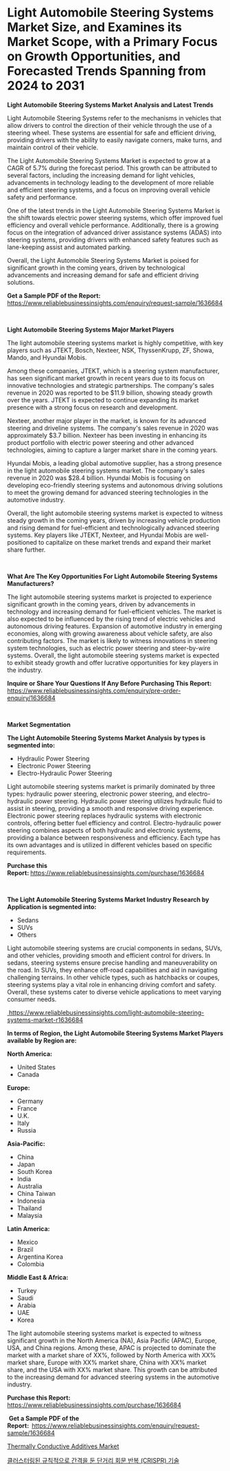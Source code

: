 <p><h1>Light Automobile Steering Systems Market Size, and Examines its Market Scope, with a Primary Focus on Growth Opportunities, and Forecasted Trends Spanning from 2024 to 2031</h1></p><p><strong>Light Automobile Steering Systems Market Analysis and Latest Trends</strong></p>
<p><p>Light Automobile Steering Systems refer to the mechanisms in vehicles that allow drivers to control the direction of their vehicle through the use of a steering wheel. These systems are essential for safe and efficient driving, providing drivers with the ability to easily navigate corners, make turns, and maintain control of their vehicle.</p><p>The Light Automobile Steering Systems Market is expected to grow at a CAGR of 5.7% during the forecast period. This growth can be attributed to several factors, including the increasing demand for light vehicles, advancements in technology leading to the development of more reliable and efficient steering systems, and a focus on improving overall vehicle safety and performance.</p><p>One of the latest trends in the Light Automobile Steering Systems Market is the shift towards electric power steering systems, which offer improved fuel efficiency and overall vehicle performance. Additionally, there is a growing focus on the integration of advanced driver assistance systems (ADAS) into steering systems, providing drivers with enhanced safety features such as lane-keeping assist and automated parking.</p><p>Overall, the Light Automobile Steering Systems Market is poised for significant growth in the coming years, driven by technological advancements and increasing demand for safe and efficient driving solutions.</p></p>
<p><strong>Get a Sample PDF of the Report:&nbsp;</strong> <a href="https://www.reliablebusinessinsights.com/enquiry/request-sample/1636684">https://www.reliablebusinessinsights.com/enquiry/request-sample/1636684</a></p>
<p>&nbsp;</p>
<p><strong>Light Automobile Steering Systems Major Market Players</strong></p>
<p><p>The light automobile steering systems market is highly competitive, with key players such as JTEKT, Bosch, Nexteer, NSK, ThyssenKrupp, ZF, Showa, Mando, and Hyundai Mobis. </p><p>Among these companies, JTEKT, which is a steering system manufacturer, has seen significant market growth in recent years due to its focus on innovative technologies and strategic partnerships. The company's sales revenue in 2020 was reported to be $11.9 billion, showing steady growth over the years. JTEKT is expected to continue expanding its market presence with a strong focus on research and development.</p><p>Nexteer, another major player in the market, is known for its advanced steering and driveline systems. The company's sales revenue in 2020 was approximately $3.7 billion. Nexteer has been investing in enhancing its product portfolio with electric power steering and other advanced technologies, aiming to capture a larger market share in the coming years.</p><p>Hyundai Mobis, a leading global automotive supplier, has a strong presence in the light automobile steering systems market. The company's sales revenue in 2020 was $28.4 billion. Hyundai Mobis is focusing on developing eco-friendly steering systems and autonomous driving solutions to meet the growing demand for advanced steering technologies in the automotive industry.</p><p>Overall, the light automobile steering systems market is expected to witness steady growth in the coming years, driven by increasing vehicle production and rising demand for fuel-efficient and technologically advanced steering systems. Key players like JTEKT, Nexteer, and Hyundai Mobis are well-positioned to capitalize on these market trends and expand their market share further.</p></p>
<p>&nbsp;</p>
<p><strong>What Are The Key Opportunities For Light Automobile Steering Systems Manufacturers?</strong></p>
<p><p>The light automobile steering systems market is projected to experience significant growth in the coming years, driven by advancements in technology and increasing demand for fuel-efficient vehicles. The market is also expected to be influenced by the rising trend of electric vehicles and autonomous driving features. Expansion of automotive industry in emerging economies, along with growing awareness about vehicle safety, are also contributing factors. The market is likely to witness innovations in steering system technologies, such as electric power steering and steer-by-wire systems. Overall, the light automobile steering systems market is expected to exhibit steady growth and offer lucrative opportunities for key players in the industry.</p></p>
<p><strong>Inquire or Share Your Questions If Any Before Purchasing This Report:</strong> <a href="https://www.reliablebusinessinsights.com/enquiry/pre-order-enquiry/1636684">https://www.reliablebusinessinsights.com/enquiry/pre-order-enquiry/1636684</a></p>
<p>&nbsp;</p>
<p><strong>Market Segmentation</strong></p>
<p><strong>The Light Automobile Steering Systems Market Analysis by types is segmented into:</strong></p>
<p><ul><li>Hydraulic Power Steering</li><li>Electronic Power Steering</li><li>Electro-Hydraulic Power Steering</li></ul></p>
<p><p>Light automobile steering systems market is primarily dominated by three types: hydraulic power steering, electronic power steering, and electro-hydraulic power steering. Hydraulic power steering utilizes hydraulic fluid to assist in steering, providing a smooth and responsive driving experience. Electronic power steering replaces hydraulic systems with electronic controls, offering better fuel efficiency and control. Electro-hydraulic power steering combines aspects of both hydraulic and electronic systems, providing a balance between responsiveness and efficiency. Each type has its own advantages and is utilized in different vehicles based on specific requirements.</p></p>
<p><strong>Purchase this Report:&nbsp;</strong><a href="https://www.reliablebusinessinsights.com/purchase/1636684">https://www.reliablebusinessinsights.com/purchase/1636684</a></p>
<p>&nbsp;</p>
<p><strong>The Light Automobile Steering Systems Market Industry Research by Application is segmented into:</strong></p>
<p><ul><li>Sedans</li><li>SUVs</li><li>Others</li></ul></p>
<p><p>Light automobile steering systems are crucial components in sedans, SUVs, and other vehicles, providing smooth and efficient control for drivers. In sedans, steering systems ensure precise handling and maneuverability on the road. In SUVs, they enhance off-road capabilities and aid in navigating challenging terrains. In other vehicle types, such as hatchbacks or coupes, steering systems play a vital role in enhancing driving comfort and safety. Overall, these systems cater to diverse vehicle applications to meet varying consumer needs.</p></p>
<p><a href="https://www.reliablebusinessinsights.com/light-automobile-steering-systems-market-r1636684">&nbsp;https://www.reliablebusinessinsights.com/light-automobile-steering-systems-market-r1636684</a></p>
<p><strong>In terms of Region, the Light Automobile Steering Systems Market Players available by Region are:</strong></p>
<p>
    <p> <strong> North America: </strong>
        <ul>
            <li>United States</li>
            <li>Canada</li>
        </ul>
        </p> 
    <p> <strong> Europe: </strong>
        <ul>
            <li>Germany</li>
            <li>France</li>
            <li>U.K.</li>
            <li>Italy</li>
            <li>Russia</li>
        </ul>
        </p> 
    <p> <strong> Asia-Pacific: </strong>
        <ul>
            <li>China</li>
            <li>Japan</li>
            <li>South Korea</li>
            <li>India</li>
            <li>Australia</li>
            <li>China Taiwan</li>
            <li>Indonesia</li>
            <li>Thailand</li>
            <li>Malaysia</li>
        </ul>
        </p> 
    <p> <strong> Latin America: </strong>
        <ul>
            <li>Mexico</li>
            <li>Brazil</li>
            <li>Argentina Korea</li>
            <li>Colombia</li>
        </ul>
        </p> 
    <p> <strong> Middle East & Africa: </strong>
        <ul>
            <li>Turkey</li>
            <li>Saudi</li>
            <li>Arabia</li>
            <li>UAE</li>
            <li>Korea</li>
        </ul>
    </p>
    </p>
<p><p>The light automobile steering systems market is expected to witness significant growth in the North America (NA), Asia Pacific (APAC), Europe, USA, and China regions. Among these, APAC is projected to dominate the market with a market share of XX%, followed by North America with XX% market share, Europe with XX% market share, China with XX% market share, and the USA with XX% market share. This growth can be attributed to the increasing demand for advanced steering systems in the automotive industry.</p></p>
<p><strong>Purchase this Report: </strong><a href="https://www.reliablebusinessinsights.com/purchase/1636684">https://www.reliablebusinessinsights.com/purchase/1636684</a></p>
<p>&nbsp;<strong>Get a Sample PDF of the Report:&nbsp;&nbsp;</strong><a href="https://www.reliablebusinessinsights.com/enquiry/request-sample/1636684">https://www.reliablebusinessinsights.com/enquiry/request-sample/1636684</a></p>
<p><strong></strong></p>
<p><p><a href="https://view.publitas.com/reportprime-1/thermally-conductive-additives-market-research-report-its-history-and-forecast-2024-to-2031/">Thermally Conductive Additives Market</a></p><p><a href="https://github.com/rustymarie2024/Market-Research-Report-List-1/blob/main/376381584095.md">클러스터링된 규칙적으로 간격을 둔 단거리 회문 반복 (CRISPR) 기술</a></p></p>